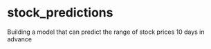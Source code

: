 # stock_predictions
 Building a model that can predict the range of stock prices 10 days in advance

